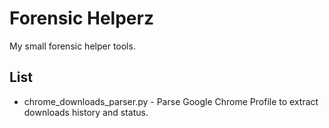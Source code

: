 # Forensic Helperz

My small forensic helper tools.

## List

  * chrome_downloads_parser.py - Parse Google Chrome Profile to extract downloads history and status.